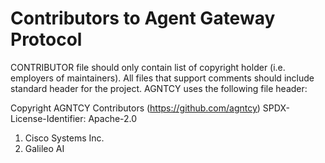 # Contributors to Agent Gateway Protocol

CONTRIBUTOR file should only contain list of copyright holder (i.e. employers of
maintainers). All files that support comments should include standard header for
the project. AGNTCY uses the following file header:

Copyright AGNTCY Contributors (https://github.com/agntcy)
SPDX-License-Identifier: Apache-2.0

1. Cisco Systems Inc.
2. Galileo AI
